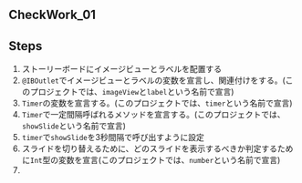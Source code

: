 ## CheckWork_01

## Steps
1. ストーリーボードにイメージビューとラベルを配置する
2. `@IBOutlet`でイメージビューとラベルの変数を宣言し、関連付けをする。(このプロジェクトでは、`imageView`と`label`という名前で宣言)
3. `Timer`の変数を宣言する。(このプロジェクトでは、`timer`という名前で宣言)
4. `Timer`で一定間隔呼ばれるメソッドを宣言する。(このプロジェクトでは、`showSlide`という名前で宣言)
5. `timer`で`showSlide`を3秒間隔で呼び出すように設定
6. スライドを切り替えるために、どのスライドを表示するべきか判定するために`Int`型の変数を宣言(このプロジェクトでは、`number`という名前で宣言)
7. 
